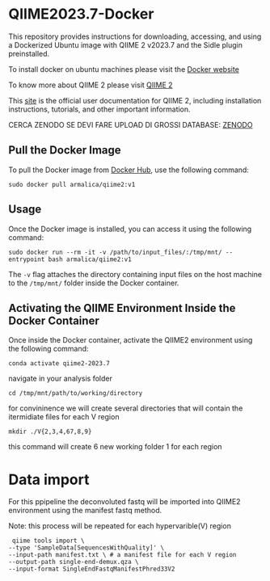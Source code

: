 # QIIME2023.7-Docker

This repository provides instructions for downloading, accessing, and using a Dockerized Ubuntu image with QIIME 2 v2023.7 and the Sidle plugin preinstalled.

To install docker on ubuntu machines please visit the [Docker website](https://docs.docker.com/engine/install/ubuntu/)

To know more about QIIME 2 please visit [QIIME 2](https://qiime2.org/)

This [site](https://docs.qiime2.org/2024.5/) is the official user documentation for QIIME 2, including installation instructions, tutorials, and other important information. 

CERCA ZENODO SE DEVI FARE UPLOAD DI GROSSI DATABASE: [ZENODO](https://zenodo.org/)

## Pull the Docker Image

To pull the Docker image from [Docker Hub](https://hub.docker.com/), use the following command:

`sudo docker pull armalica/qiime2:v1`

## Usage

Once the Docker image is installed, you can access it using the following command:

`sudo docker run --rm -it -v /path/to/input_files/:/tmp/mnt/ --entrypoint bash armalica/qiime2:v1`

The `-v` flag attaches the directory containing input files on the host machine to the `/tmp/mnt/` folder inside the Docker container.

## Activating the QIIME Environment Inside the Docker Container

Once inside the Docker container, activate the QIIME2 environment using the following command:

`conda activate qiime2-2023.7`

navigate in your analysis folder 

`cd /tmp/mnt/path/to/working/directory`

for convininence we will create several directories that will contain the itermidiate files for each V region

`mkdir ./V{2,3,4,67,8,9}` 

this command will create 6 new working folder 1 for each region

# Data import
For this ppipeline the deconvoluted fastq will be imported into QIIME2 environment using the manifest fastq method.

Note: this process will be repeated for each hypervarible(V) region 
```
 qiime tools import \
--type 'SampleData[SequencesWithQuality]' \
--input-path manifest.txt \ # a manifest file for each V region
--output-path single-end-demux.qza \
--input-format SingleEndFastqManifestPhred33V2
```
